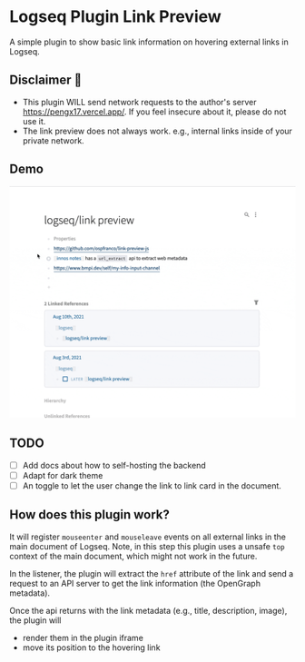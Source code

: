 # Logseq Plugin Link Preview

A simple plugin to show basic link information on hovering external links in Logseq.

## Disclaimer 🚨

- This plugin WILL send network requests to the author's server https://pengx17.vercel.app/. If you feel insecure about it, please do not use it.
- The link preview does not always work. e.g., internal links inside of your private network.

## Demo

![](./demo.gif)

## TODO

- [ ] Add docs about how to self-hosting the backend
- [ ] Adapt for dark theme
- [ ] An toggle to let the user change the link to link card in the document.

## How does this plugin work?

It will register `mouseenter` and `mouseleave` events on all external links in the main document of Logseq. Note, in this step this plugin uses a unsafe `top` context of the main document, which might not work in the future.

In the listener, the plugin will extract the `href` attribute of the link and send a request to an API server to get the link information (the OpenGraph metadata).

Once the api returns with the link metadata (e.g., title, description, image), the plugin will

- render them in the plugin iframe
- move its position to the hovering link
